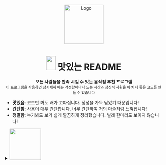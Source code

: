 <!-- ⚠️ This README has been generated from the file(s) "blueprint.md" ⚠️--><p align="center">
<img src="https://user-images.githubusercontent.com/97927143/151292746-dc755417-de3d-407c-a380-5aaee2079f7e.PNG" alt="Logo" width="125" height="125" />
</p>

<h1 align="center"><img src="https://user-images.githubusercontent.com/97927143/151293101-c6f48dc1-1ec4-40aa-958d-30068b8b32f5.png" width="30" height="45">
 맛있는 README </h1>
<p align="center"></ㅔ>

<p align="center">
  <b>모든 사람들을 만족 시킬 수 있는 음식점 추천 프로그램</b></br>
  <sub>이 프로그램을 사용하면 삼시세끼 메뉴 걱정할때마다 드는 시간과 정신적 자원을 아껴 더 좋은 코드를 만들 수 있습니다<sub>
</p>

* **맛있음**: 코드만 봐도 배가 고파집니다. 정성을 가득 담았기 때문입니다!
* **간단함**: 사용이 매우 간단합니다. 너무 간단하여 거의 마술처럼 느껴집니다!
* **청결함**: 누가봐도 보기 쉽게 깔끔하게 정리했습니다. 벌레 한마리도 보이지 않습니다!

<details>
<summary><img src="https://user-images.githubusercontent.com/97927143/151295683-4e778ca4-1d33-4e7e-977d-a6a2a827cbfd.PNG" height="100"></summary>
<br />

[![-----------------------------------------------------](https://raw.githubusercontent.com/andreasbm/readme/master/assets/lines/colored.png)](#table-of-contents)



# Recommended Restaurants by ERICA
[![-----------------------------------------------------](https://raw.githubusercontent.com/andreasbm/readme/master/assets/lines/colored.png)]
## 구현 기능
### ![1](https://user-images.githubusercontent.com/97927143/151285581-31827794-08e5-44fa-9825-2693e211c610.PNG) FrontEnd
- 메인 페이지 레이아웃 구현
- 유저 관련 레이아웃 구현
- QueryString을 활용한 메인 페이지 카테고리 필터링 기능
- 모든 음식점이 출력되는 페이지 레이아웃 구현
- 카테고리별 특정 음식점 페이지로 이동 가능
- 음식점 정보 디테일 페이지 레이아웃 구현
- 레스토랑 세부 정보
- 레스토랑 DB 구성
- 레스토랑별 리뷰 및 평점관리
- 지도 API를 사용한 음식점 위치 표시
- Google Analytics API를 사용한 관리자 페이지 구성 
- 음식점 리스트 페이지 레이아웃 구현
- 리뷰 리스트 페이지 레이아웃 구현
- 리뷰 쓰기 기능
- 영양정보 페이지 레이아웃 구현
 
![-----------------------------------------------------](https://raw.githubusercontent.com/andreasbm/readme/master/assets/lines/colored.png)
### ![1](https://user-images.githubusercontent.com/97927143/151285581-31827794-08e5-44fa-9825-2693e211c610.PNG) BackEnd
- 유저
  - 로그인 및 가입
  - 소셜 로그인
  - 계정 정보 변경, 삭제
- 메인 페이지
  - 전체 음식점 출력
  - 카테고리별 음식점 출력
- 리뷰 
  - 작성 기능
  - 리뷰 삭제 기능
- 게시판
  - 글쓰기 및 수정, 삭제 기능
- 지도
  - 위도 경도를 이용한 위치
  - 선택한 가게를 표시해주는 마크
- 영양정보
  - 식품안전처 데이터 센터 연결
- Google Analytics
  - 요일별 및 시간대별 이용자 추적 가능
  - 페이지별 이용자 수 및 이용시간 기록
  - device category (computer, mobile) 
- django + mysql 모델링 및 DB 구성
  - 음식점 세부 정보, 음식점별 comment
  - 음식점별 메뉴 데이터

 ![-----------------------------------------------------](https://raw.githubusercontent.com/andreasbm/readme/master/assets/lines/colored.png)
 ### ![1](https://user-images.githubusercontent.com/97927143/151285581-31827794-08e5-44fa-9825-2693e211c610.PNG) Database
 
